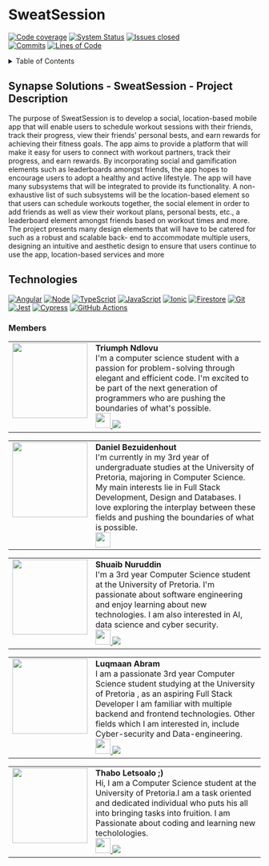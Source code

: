 # SweatSession

[![Code coverage][codecov-shield]](https://codecov.io/gh/COS301-SE-2023/SweatSession)
[![System Status](https://img.shields.io/pingpong/status/sp_2b59949b563642c28c83a659aebcbdd0)](https://localhost.pingpong.host/)
[![Issues closed][closedissues-shield]](https://github.com/COS301-SE-2023/SweatSession/issues?q=is%3Aissue+is%3Aclosed) <br />
[![Commits][commits-shield]](https://github.com/COS301-SE-2023/SweatSession/issues)
[![Lines of Code](https://sonarcloud.io/api/project_badges/measure?project=COS301-SE-2023_SweatSession&metric=ncloc)](https://sonarcloud.io/summary/new_code?id=COS301-SE-2023_SweatSession)


<!-- TABLE OF CONTENTS -->
<details>
  <summary>Table of Contents</summary>
  <ol>
    <li><a href="#Synapse Solutions - SweatSession - Project Description">Project Description</a></li>
    <li><a href="#Technologies">Technologies</a></li>
    <li><a href="#Members">Members</a></li>
  </ol>
</details>

## Synapse Solutions - SweatSession - Project Description

The purpose of SweatSession is to develop a social, location-based mobile app that will enable users to
schedule workout sessions with their friends, track their progress, view their friends' personal bests, and earn
rewards for achieving their fitness goals. The app aims to provide a platform that will make it easy for users to
connect with workout partners, track their progress, and earn rewards. By incorporating social and gamification
elements such as leaderboards amongst friends, the app hopes to encourage users to adopt a healthy and
active lifestyle.
The app will have many subsystems that will be integrated to provide its functionality. A non-exhaustive list of
such subsystems will be the location-based element so that users can schedule workouts together, the social
element in order to add friends as well as view their workout plans, personal bests, etc., a leaderboard element
amongst friends based on workout times and more.
The project presents many design elements that will have to be catered for such as a robust and scalable back-
end to accommodate multiple users, designing an intuitive and aesthetic design to ensure that users continue to
use the app, location-based services and more


## Technologies

[![Angular][Angular.io]][Angular-url] [![Node][Node.js]][Node-url] [![TypeScript][typescript-badge]][typescript-url] [![JavaScript][javascript-badge]][javascript-url] [![Ionic][ionic-badge]][ionic-url] [![Firestore][firestore-badge]][firestore-url] [![Git][git-badge]][git-url] [![Jest][jest-badge]][jest-url] [![Cypress][cypress-badge]][cypress-url] [![GitHub Actions][github-actions-badge]][github-actions-url]

### Members

<table style="border: none;">
 <tr>
    <td style="vertical-align: top; width: 30%;">
      <img src="https://user-images.githubusercontent.com/105363824/235460447-04444139-b144-405c-9872-10660aaed8c9.png" width="150" height="auto">
    </td>
    <td style="vertical-align: top; width: 70%;">
            <b>Triumph Ndlovu</b><br>
    I'm a computer science student with a passion for problem-solving through elegant and efficient code. I'm excited to be part of the next generation of programmers who are pushing the boundaries of what's possible.
      <br>
      <a href="https://github.com/TriumphNdlovu">
        <img src="https://img.icons8.com/material-rounded/24/000000/github.png" width="30" height="30"/>
      </a>
      <a href="https://www.linkedin.com/in/triumph-ndlovu-425b73274/">
  <img src="https://img.icons8.com/fluency/24/000000/linkedin.png"/>
</table>

<table style="border: none;">
  <tr>
    <td style="vertical-align: top; width: 30%;">
      <img src="https://user-images.githubusercontent.com/105363824/235459776-1a225bed-b674-4666-86cb-dce066c43f63.png" width="150" height="auto">
    </td>
    <td style="vertical-align: top; width: 70%;">
            <b>Daniel Bezuidenhout</b><br>
I'm currently in my 3rd year of undergraduate studies at the University of Pretoria, majoring in Computer Science. My main interests lie in Full Stack Development, Design and Databases. I love exploring the interplay between these fields and pushing the boundaries of what is possible.
      <br>
      <a href="https://github.com/Daniel-Bezuidenhout">
        <img src="https://img.icons8.com/material-rounded/24/000000/github.png" width="30" height="30"/>
      </a></tr></table>

<table style="border: none;">
  <tr>
    <td style="vertical-align: top; width: 30%;">
      <img src="https://github.com/COS301-SE-2023/SweatSession/assets/113734523/d6250027-b625-45d5-add2-22faa2f22529" width="150" height="auto">
    </td>
    <td style="vertical-align: top; width: 70%;">
            <b>Shuaib Nuruddin</b><br>
I'm a 3rd year Computer Science student at the University of Pretoria. I'm passionate about software engineering and enjoy learning about new technologies. I am also interested in AI, data science and cyber security.
      <br>
      <a href="https://github.com/ShuaibNuruddin">
        <img src="https://img.icons8.com/material-rounded/24/000000/github.png" width="30" height="30"/>
      </a>
  <a href="https://za.linkedin.com/in/shuaib-nuruddin-2b4808267">
  <img src="https://img.icons8.com/fluency/24/000000/linkedin.png"/>
  </a>
  </tr>
</table>

<table style="border: none;">
  <tr>
    <td style="vertical-align: top; width: 30%;">
      <img src="" width="150" height="auto">
    </td>
    <td style="vertical-align: top; width: 70%;">
            <b>Luqmaan Abram</b><br>
I am a passionate 3rd year Computer Science student studying at the University of Pretoria , as an aspiring Full Stack Developer I am familiar with multiple backend and frontend technologies. Other fields which I am interested in, include Cyber-security and Data-engineering.
      <br>
      <a href="https://github.com/LUQMAAN-ABRAM">
        <img src="https://img.icons8.com/material-rounded/24/000000/github.png" width="30" height="30"/>
      </a>
  <a href="https://www.linkedin.com/in/luqmaan-abram-0a0807251/?originalSubdomain=za">
  <img src="https://img.icons8.com/fluency/24/000000/linkedin.png"/>
  </a>
  </tr>
</table>



<table style="border: none;">
  <tr>
    <td style="vertical-align: top; width: 30%;">
      <img src="" width="150" height="auto">
    </td>
    <td style="vertical-align: top; width: 70%;">
            <b>Thabo Letsoalo ;)</b><br>
 Hi, I am a Computer Science student at the University of Pretoria.I am a task oriented and dedicated individual who puts his all into bringing tasks into fruition. I am Passionate about coding and learning new techolologies.
      <br>
      <a href="https://github.com/ThaboLetsoalo">
        <img src="https://img.icons8.com/material-rounded/24/000000/github.png" width="30" height="30"/>
      </a>
  <a href="www.linkedin.com/in/t-joe-lets-992746270">
  <img src="https://img.icons8.com/fluency/24/000000/linkedin.png"/>
  </a>
  </tr>
</table>

<!-- MARKDOWN LINKS & IMAGES -->
<!-- https://www.markdownguide.org/basic-syntax/#reference-style-links -->
[Angular.io]: https://img.shields.io/badge/Angular-DD0031?style=for-the-badge&logo=angular&logoColor=white
[Angular-url]: https://angular.io/
[Node.js]: https://img.shields.io/badge/Node.js-43853D?style=for-the-badge&logo=node.js&logoColor=white
[Node-url]: https://nodejs.org/
[Next.js]: https://img.shields.io/badge/next.js-000000?style=for-the-badge&logo=nextdotjs&logoColor=white
[Next-url]: https://nextjs.org/
[typescript-badge]: https://img.shields.io/badge/TypeScript-007ACC?style=for-the-badge&logo=typescript&logoColor=white
[typescript-url]: https://www.typescriptlang.org/
[javascript-badge]: https://img.shields.io/badge/JavaScript-F7DF1E?style=for-the-badge&logo=javascript&logoColor=black
[javascript-url]: https://developer.mozilla.org/en-US/docs/Web/JavaScript
[ionic-badge]: https://img.shields.io/badge/Ionic-3880FF?style=for-the-badge&logo=ionic&logoColor=white
[ionic-url]: https://ionicframework.com/
[firestore-badge]: https://img.shields.io/badge/Firestore-FFA611?style=for-the-badge&logo=firebase&logoColor=white
[codecov-shield]: https://img.shields.io/codecov/c/github/COS301-SE-2023/SweatSession
[closedissues-shield]: https://img.shields.io/github/issues-closed/COS301-SE-2023/SweatSession?color=purple
[commits-shield]: https://img.shields.io/github/commit-activity/w/COS301-SE-2023/SweatSession
[issues-shield]: https://img.shields.io/github/issues/COS301-SE-2023/SweatSession
[firestore-url]: https://firebase.google.com/docs/firestore
[git-badge]: https://img.shields.io/badge/Git-F05032?style=for-the-badge&logo=git&logoColor=white
[git-url]: https://git-scm.com/
[jest-badge]: https://img.shields.io/badge/Jest-C21325?style=for-the-badge&logo=jest&logoColor=white
[jest-url]: https://jestjs.io/
[cypress-badge]: https://img.shields.io/badge/Cypress-17202C?style=for-the-badge&logo=cypress&logoColor=white
[cypress-url]: https://www.cypress.io/
[github-actions-badge]: https://img.shields.io/badge/GitHub_Actions-2088FF?style=for-the-badge&logo=github-actions&logoColor=white
[github-actions-url]: https://github.com/features/actions
